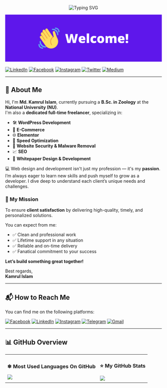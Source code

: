 <div align="center">
  
  ![Typing SVG](https://readme-typing-svg.demolab.com?font=JetBrains+Mono&size=24&pause=1000&color=E0E0E0&center=true&vCenter=true&width=435&lines=Welcome+to+my+GitHub!)

</div>

![](https://github.com/kamrulthepro/kamrulthepro/blob/main/welcome1.png?raw=true)

[![LinkedIn](https://img.shields.io/badge/LinkedIn-0077B5?style=for-the-badge&logo=linkedin&logoColor=white)](https://linkedin.com/in/kamrulthepro)
[![Facebook](https://img.shields.io/badge/Facebook-1877F2?style=for-the-badge&logo=facebook&logoColor=white)](https://www.facebook.com/kamrulthepro)
[![Instagram](https://img.shields.io/badge/Instagram-E4405F?style=for-the-badge&logo=instagram&logoColor=white)](https://instagram.com/kamrulthepro)
[![Twitter](https://img.shields.io/badge/Twitter-1DA1F2?style=for-the-badge&logo=twitter&logoColor=white)](https://twitter.com/kamrulthepro)
[![Medium](https://img.shields.io/badge/Medium-12100E?style=for-the-badge&logo=medium&logoColor=white)](https://medium.com/@kamrulthepro)

<!--<p><a href="https://www.twitter.com/kamrulthepro"><img src="https://img.shields.io/badge/twitter-%231DA1F2.svg?&style=for-the-badge&logo=twitter&logoColor=white" height=25></a> <a href="https://www.linkedin.com/in/kamrulthepro"><img src="https://img.shields.io/badge/linkedin-%230077B5.svg?&style=for-the-badge&logo=linkedin&logoColor=white" height=25></a> <a href="https://www.instagram.com/kamrulthepro/"><img src="https://img.shields.io/badge/instagram-%23E4405F.svg?&style=for-the-badge&logo=instagram&logoColor=white" height=25></a> <a href="https://medium.com/@kamrulthepro"><img src="https://img.shields.io/badge/medium-%2312100E.svg?&style=for-the-badge&logo=medium&logoColor=white" height=25></a></p> -->

<!--## About Me
### Hi There,<br>
My name is Md. Kamrul Islam, And I'm Studying B.Sc in Computer Science & Engineering-(CSE) at Bangladesh University Of Business and Technology-BUBT. I'm a Front-End Web Designer & Developer, and also WordPress Expert. Web Design & Development is my passion. I Love To Learn New Skills to Become myself a Pro Developer. I Get Deeper to Understand Client's Needs & Problems. My Mission is to Satisfy Every Client. Because Client Satisfaction is My First Priority. Full & Fresh Hand Coding is My Power. You'll Get Lifetime Support in Any Situation, I Promise that, You'll Get Fanatical Support And Absolutely Positively On-Time Delivery.<br>
Best Regards,<br>
Kamrul Islam-->

---

## 👤 About Me

Hi, I'm **Md. Kamrul Islam**, currently pursuing a **B.Sc. in Zoology** at the **National University (NU)**.  
I'm also a **dedicated full-time freelancer**, specializing in:

- 🛠️ **WordPress Development**
- 🛒 **E-Commerce**
- 🌐 **Elementor**
- 🚀 **Speed Optimization**
- 🔐 **Website Security & Malware Removal**
- 📈 **SEO**
- 📄 **Whitepaper Design & Development**

💻 Web design and development isn't just my profession — it's my **passion**.  
I’m always eager to learn new skills and push myself to grow as a developer. I dive deep to understand each client’s unique needs and challenges.

### 🎯 My Mission  
To ensure **client satisfaction** by delivering high-quality, timely, and personalized solutions.

You can expect from me:
- ✅ Clean and professional work  
- ✅ Lifetime support in any situation  
- ✅ Reliable and on-time delivery  
- ✅ Fanatical commitment to your success

**Let’s build something great together!**

Best regards,  
**Kamrul Islam**

---

## 📬 How to Reach Me

You can find me on the following platforms:

[![Facebook](https://img.shields.io/badge/Facebook-1877F2?style=flat&logo=facebook&logoColor=white)](https://facebook.com/kamrulthepro)
[![LinkedIn](https://img.shields.io/badge/LinkedIn-0A66C2?style=flat&logo=linkedin&logoColor=white)](https://linkedin.com/in/kamrulthepro)
[![Instagram](https://img.shields.io/badge/Instagram-E4405F?style=flat&logo=instagram&logoColor=white)](https://instagram.com/kamrulthepro)
[![Telegram](https://img.shields.io/badge/Telegram-26A5E4?style=flat&logo=telegram&logoColor=white)](https://t.me/kamrulthepro)
[![Gmail](https://img.shields.io/badge/Gmail-D14836?style=flat&logo=gmail&logoColor=white)](mailto:mdkamrulkhan995@gmail.com)

---

<!-- [<img src='https://cdn.jsdelivr.net/npm/simple-icons@3.0.1/icons/github.svg' alt='github' height='40'>](https://github.com/kamrulthepro)  [<img src='https://cdn.jsdelivr.net/npm/simple-icons@3.0.1/icons/linkedin.svg' alt='linkedin' height='40'>](https://www.linkedin.com/in/kamrulthepro/)  [<img src='https://cdn.jsdelivr.net/npm/simple-icons@3.0.1/icons/facebook.svg' alt='facebook' height='40'>](https://www.facebook.com/kamrulthepro)  [<img src='https://cdn.jsdelivr.net/npm/simple-icons@3.0.1/icons/instagram.svg' alt='instagram' height='40'>](https://www.instagram.com/kamrul_the_pro/)  [<img src='https://cdn.jsdelivr.net/npm/simple-icons@3.0.1/icons/twitter.svg' alt='twitter' height='40'>](https://twitter.com/kamrul_the_pro)  [<img src='https://cdn.jsdelivr.net/npm/simple-icons@3.0.1/icons/codepen.svg' alt='codepen' height='40'>](https://codepen.io/kamrulthepro)   -->

<!-- <a href='https://archiveprogram.github.com/'><img src='https://raw.githubusercontent.com/acervenky/animated-github-badges/master/assets/acbadge.gif' width='40' height='40'></a> <a href='https://docs.github.com/en/developers'><img src='https://raw.githubusercontent.com/acervenky/animated-github-badges/master/assets/devbadge.gif' width='40' height='40'></a> <a href='https://github.com/pricing'><img src='https://raw.githubusercontent.com/acervenky/animated-github-badges/master/assets/pro.gif' width='40' height='40'></a> <a href='https://stars.github.com/'><img src='https://raw.githubusercontent.com/acervenky/animated-github-badges/master/assets/starbadge.gif' width='35' height='35'></a> <a href='https://docs.github.com/en/github/supporting-the-open-source-community-with-github-sponsors'><img src='https://raw.githubusercontent.com/acervenky/animated-github-badges/master/assets/sponsorbadge.gif' width='35' height='35'></a>  -->


<!-- ### ❄MOST USED LANGUAGES ON GITHUB:<br>
[![Top Langs](https://github-readme-stats.vercel.app/api/top-langs/?username=kamrulthepro)](https://github.com/anuraghazra/github-readme-stats)

### ⭐MY GITHUB STATS:<br>
![GitHub stats](https://github-readme-stats.vercel.app/api?username=kamrulthepro&show_icons=true&count_private=true)  -->

## 📊 GitHub Overview

<table>
  <tr>
    <td>
      <h3>❄ Most Used Languages On GitHub</h3>
      <a href="https://github.com/anuraghazra/github-readme-stats">
        <img src="https://github-readme-stats.vercel.app/api/top-langs/?username=kamrulthepro&layout=compact&theme=tokyonight" />
      </a>
    </td>
    <td>
      <h3>⭐ My GitHub Stats</h3>
      <img src="https://github-readme-stats.vercel.app/api?username=kamrulthepro&show_icons=true&count_private=true&theme=tokyonight" />
    </td>
  </tr>
</table>




 
